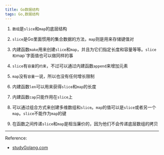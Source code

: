 ```yaml
---
title: Go数据结构
tags: Go,数据结构
---
```



1. `数组`是`slice`和`map`的底层结构

2. `slice`是Go里面惯用的集合数据的方法，`map`则是用来存储键值对

3. 内建函数`make`用来创建`slice`和`map`，并且为它们指定长度和容量等等。`slice和`map`字面值也可以做同样的事

4. `slice`有`容量`的`约束`，不过可以通过内建函数`append`来增加元素

5. `map`没有`容量`一说，所以也没有任何增长限制

6. 内建函数`len`可以用来获得`slice`和`map`的长度

7. 内建函数`cap`只能作用在`slice`上

8. 可以通过组合方式来创建多维数组和`slice`。`map`的值可以是`slice`或者另一个`map`。`slice`不能作为`map`的键

9. 在函数之间传递`slice`和`map`是相当廉价的，因为他们不会传递底层数组的拷贝

___
Reference:
* [studyGolang.com](http://studygolang.com/articles/2335)
